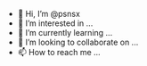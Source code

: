 - 👋 Hi, I’m @psnsx
- 👀 I’m interested in ...
- 🌱 I’m currently learning ...
- 💞️ I’m looking to collaborate on ...
- 📫 How to reach me ...

<!---
psnsx/psnsx is a ✨ special ✨ repository because its `README.md` (this file) appears on your GitHub profile.
You can click the Preview link to take a look at your changes.
--->
